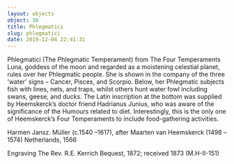 ```yaml
---
layout: objects
object: 36
title: Phlegmatici
slug: phlegmatici
date: 2019-12-04 22:41:31
---
```


Phlegmatici  (The Phlegmatic Temperament) from The Four Temperaments  Luna, goddess of the moon and regarded as a moistening celestial planet, rules over her Phlegmatic people. She is shown in the  company of the three ‘water’ signs – Cancer, Pisces, and Scorpio. Below, her Phlegmatic subjects fish with lines, nets, and traps,  whilst others hunt water fowl including swans, geese, and ducks. The Latin inscription at  the bottom was supplied by Heemskerck’s doctor friend Hadrianus Junius, who was aware of the significance of the Humours related  to diet. Interestingly, this is the only one of Heemskerck’s Four Temperaments to include food-gathering activities.

Harmen Jansz. Müller (c.1540 –1617), after Maarten van Heemskerck (1498 –1574)  Netherlands, 1566  

Engraving  The Rev. R.E. Kerrich Bequest, 1872; received 1873 (M.H-II-151)
